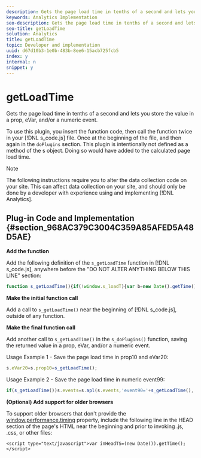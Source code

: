 ```yaml
---
description: Gets the page load time in tenths of a second and lets you store the value in a prop, eVar, and/or a numeric event.
keywords: Analytics Implementation
seo-description: Gets the page load time in tenths of a second and lets you store the value in a prop, eVar, and/or a numeric event.
seo-title: getLoadTime
solution: Analytics
title: getLoadTime
topic: Developer and implementation
uuid: d67d10b3-1e0b-483b-8ee6-15acb725fcb5
index: y
internal: n
snippet: y
---
```


# getLoadTime

Gets the page load time in tenths of a second and lets you store the value in a prop, eVar, and/or a numeric event.

To use this plugin, you insert the function code, then call the function twice in your [!DNL s_code.js] file. Once at the beginning of the file, and then again in the `doPlugins` section. This plugin is intentionally not defined as a method of the s object. Doing so would have added to the calculated page load time.

>[!NOTE]
>
>The following instructions require you to alter the data collection code on your site. This can affect data collection on your site, and should only be done by a developer with experience using and implementing [!DNL Analytics].

## Plug-in Code and Implementation {#section_968AC379C3004C359A85AFED5A48D5AE}

**Add the function**

Add the following definition of the `s_getLoadTime` function in [!DNL s_code.js], anywhere before the "DO NOT ALTER ANYTHING BELOW THIS LINE" section:

```js
function s_getLoadTime(){if(!window.s_loadT){var b=new Date().getTime(),o=window.performance?performance.timing:0,a=o?o.requestStart:window.inHeadTS||0;s_loadT=a?Math.round((b-a)/100):''}return s_loadT}
```

**Make the initial function call**

Add a call to `s_getLoadTime()` near the beginning of [!DNL s_code.js], outside of any function.

**Make the final function call**

Add another call to `s_getLoadTime()` in the `s_doPlugins()` function, saving the returned value in a prop, eVar, and/or a numeric event.

Usage Example 1 - Save the page load time in prop10 and eVar20:

```js
s.eVar20=s.prop10=s_getLoadTime();
```

Usage Example 2 - Save the page load time in numeric event99:

```js
if(s_getLoadTime())s.events=s.apl(s.events,'event90='+s_getLoadTime(),',',1);
```

**(Optional) Add support for older browsers**

To support older browsers that don't provide the [window.performance.timing](http://www.html5rocks.com/en/tutorials/webperformance/basics/) property, include the following line in the HEAD section of the page's HTML near the beginning and prior to invoking .js, .css, or other files:

```
<script type="text/javascript">var inHeadTS=(new Date()).getTime();</script>
```

